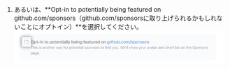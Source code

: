 1. あるいは、**Opt-in to potentially being featured on github.com/sponsors（github.com/sponsorsに取り上げられるかもしれないことにオプトイン）**を選択してください。 ![取り上げられることへのオプトインのチェックボックス](/assets/images/help/sponsors/opt-in-to-being-featured.png)